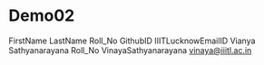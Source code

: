 # Demo02
FirstName LastName Roll_No GithubID IIITLucknowEmailID
Vianya Sathyanarayana Roll_No VinayaSathyanarayana vinaya@iiitl.ac.in
